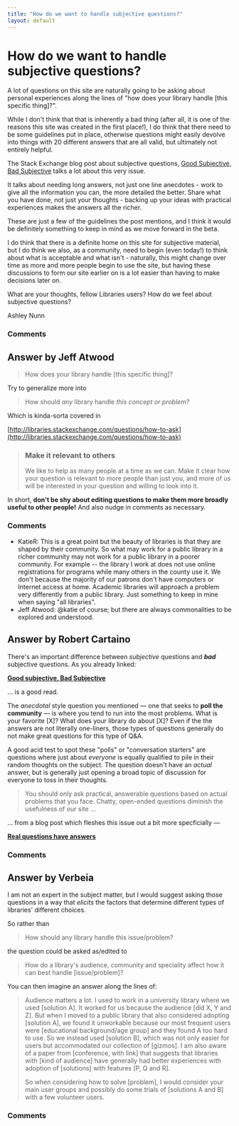 ```yaml
---
title: "How do we want to handle subjective questions?"
layout: default
---
```

How do we want to handle subjective questions?
=====================
A lot of questions on this site are naturally going to be asking about
personal experiences along the lines of "how does your library handle
[this specific thing]?".

While I don't think that that is inherently a bad thing (after all, it
is one of the reasons this site was created in the first place!), I do
think that there need to be some guidelines put in place, otherwise
questions might easily devolve into things with 20 different answers
that are all valid, but ultimately not entirely helpful.

The Stack Exchange blog post about subjective questions, [Good
Subjective, Bad
Subjective](http://blog.stackoverflow.com/2010/09/good-subjective-bad-subjective/)
talks a lot about this very issue.

It talks about needing long answers, not just one line anecdotes - work
to give all the information you can, the more detailed the better. Share
what you have done, not just your thoughts - backing up your ideas with
practical experiences makes the answers all the richer.

These are just a few of the guidelines the post mentions, and I think it
would be definitely something to keep in mind as we move forward in the
beta.

I do think that there is a definite home on this site for subjective
material, but I do think we also, as a community, need to begin (even
today!) to think about what is acceptable and what isn't - naturally,
this might change over time as more and more people begin to use the
site, but having these discussions to form our site earlier on is a lot
easier than having to make decisions later on.

What are your thoughts, fellow Libraries users? How do we feel about
subjective questions?

Ashley Nunn

### Comments ###


Answer by Jeff Atwood
----------------
> How does your library handle [this specific thing]?

Try to generalize more into

> How should *any* library handle *this concept or problem?*

Which is kinda-sorta covered in

[http://libraries.stackexchange.com/questions/how-to-ask](http://libraries.stackexchange.com/questions/how-to-ask)

> ### Make it relevant to others
>
> We like to help as many people at a time as we can. Make it clear how
> your question is relevant to more people than just you, and more of us
> will be interested in your question and willing to look into it.

In short, **don't be shy about editing questions to make them more
broadly useful to other people!** And also nudge in comments as
necessary.

### Comments ###
* KatieR: This is a great point but the beauty of libraries is that they are
shaped by their community. So what may work for a public library in a
richer community may not work for a public library in a poorer
community. For example -- the library I work at does not use online
registrations for programs while many others in the county use it. We
don't because the majority of our patrons don't have computers or
Internet access at home. Academic libraries will approach a problem very
differently from a public library. Just something to keep in mine when
saying "all libraries".
* Jeff Atwood: @katie of course; but there are always commonalities to be explored and
understood.

Answer by Robert Cartaino
----------------
There's an important difference between *subjective* questions and
***bad*** subjective questions. As you already linked:

[**Good subjective, Bad
Subjective**](http://blog.stackoverflow.com/2010/09/good-subjective-bad-subjective/)

… is a good read.

The *anecdotal* style question you mentioned — one that seeks to **poll
the community** — is where you tend to run into the most problems. What
is your favorite [X]? What does your library do about [X]? Even if the
the answers are not literally one-liners, those types of questions
generally do not make great questions for this type of Q&A.

A good acid test to spot these "polls" or "conversation starters" are
questions where just about *everyone* is equally qualified to pile in
their random thoughts on the subject. The question doesn't have an
*actual* answer, but is generally just opening a broad topic of
discussion for everyone to toss in their thoughts.

> You should only ask practical, answerable questions based on actual
> problems that you face. Chatty, open-ended questions diminish the
> usefulness of our site …

… from a blog post which fleshes this issue out a bit more specficially
—

[**Real questions have
answers**](http://blog.stackoverflow.com/2011/01/real-questions-have-answers/)

### Comments ###

Answer by Verbeia
----------------
I am not an expert in the subject matter, but I would suggest asking
those questions in a way that *elicits* the factors that determine
different types of libraries' different choices.

So rather than

> How should any library handle this issue/problem?

the question could be asked as/edited to

> How do a library's audience, community and speciality affect how it
> can best handle [issue/problem]?

You can then imagine an answer along the lines of:

> Audience matters a lot. I used to work in a university library where
> we used [solution A]. It worked for us because the audience [did X, Y
> and Z]. But when I moved to a public library that also considered
> adopting [solution A], we found it unworkable because our most
> frequent users were [educational background/age group] and they found
> A too hard to use. So we instead used [solution B], which was not only
> easier for users but accommodated our collection of [gizmos]. I am
> also aware of a paper from [conference, with link] that suggests that
> libraries with [kind of audience] have generally had better
> experiences with adoption of [solutions] with features [P, Q and R].
>
> So when considering how to solve [problem], I would consider your main
> user groups and possibly do some trials of [solutions A and B] with a
> few volunteer users.

### Comments ###

